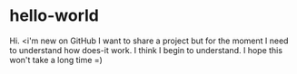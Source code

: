 # hello-world
Hi. <i'm new on GitHub I want to share a project but for the moment I need to understand how does-it work. I think I begin to understand. I hope this won't take a long time =)
